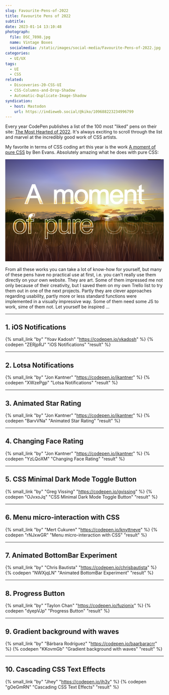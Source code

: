 ```yaml
---
slug: Favourite-Pens-of-2022
title: Favourite Pens of 2022
subtitle:
date: 2023-01-14 13:10:48
photograph:
  file: DSC_7898.jpg
  name: Vintage Boxes
  socialmedia: /static/images/social-media/Favourite-Pens-of-2022.jpg
categories:
  - UI/UX
tags:
  - UI
  - CSS
related:
  - Discoveries-20-CSS-UI
  - CSS-Columns-and-Drop-Shadow
  - Automatic-Duplicate-Image-Shadow
syndication:
  - host: Mastodon
    url: https://indieweb.social/@kiko/109688223234996799
---
```


Every year CodePen publishes a list of the 100 most "liked" pens on their site: [The Most Hearted of 2022](https://codepen.io/2022/popular/). It's always exciting to scroll through the list and marvel at the incredibly good work of CSS artists. 

My favorite in terms of CSS coding art this year is the work [A moment of pure CSS](https://codepen.io/ivorjetski/pen/yLjeqgb) by Ben Evans. Absolutely amazing what he does with pure CSS:

![Really ... no image involved!](Favourite-Pens-of-2022/a-moment-of-pure-css.png)

From all these works you can take a lot of know-how for yourself, but many of these pens have no practical use at first, i.e. you can't really use them directly on your own website. They are art. Some of them impressed me not only because of their creativity, but I saved them on my own Trello list to try them out in one of the next projects. Partly they are clever approaches regarding usability, partly more or less standard functions were implemented in a visually impressive way. Some of them need some JS to work, sime of them not. Let yourself be inspired ...

<!-- more -->

---

## 1. iOS Notifications 

{% small_link "by" "Yoav Kadosh" "https://codepen.io/ykadosh" %}
{% codepen "ZERjpRJ" "iOS Notifications" "result" %}

---

## 2. Lotsa Notifications

{% small_link "by" "Jon Kantner" "https://codepen.io/jkantner" %}
{% codepen "XWzePgp" "Lotsa Notifications" "result" %}

---

## 3. Animated Star Rating

{% small_link "by" "Jon Kantner" "https://codepen.io/jkantner" %}
{% codepen "BarvVNa" "Animated Star Rating" "result" %}

---

## 4. Changing Face Rating

{% small_link "by" "Jon Kantner" "https://codepen.io/jkantner" %}
{% codepen "YzLQoXM" "Changing Face Rating" "result" %}

---

## 5. CSS Minimal Dark Mode Toggle Button

{% small_link "by" "Greg Vissing" "https://codepen.io/gvissing" %}
{% codepen "OJvxoJq" "CSS Minimal Dark Mode Toggle Button" "result" %}

---

## 6. Menu micro-interaction with CSS

{% small_link "by" "Mert Cukuren" "https://codepen.io/knyttneve" %}
{% codepen "rNJxwGR" "Menu micro-interaction with CSS" "result" %}

---

## 7. Animated BottomBar Experiment

{% small_link "by" "Chris Bautista" "https://codepen.io/chrisbautista" %}
{% codepen "NWXjqLN" "Animated BottomBar Experiment" "result" %}

---

## 8. Progress Button

{% small_link "by" "Taylon Chan" "https://codepen.io/fuzionix" %}
{% codepen "dyepVJp" "Progress Button" "result" %}

---

## 9. Gradient background with waves

{% small_link "by" "Bárbara Rodríguez" "https://codepen.io/baarbaracrr" %}
{% codepen "KKovmGb" "Gradient background with waves" "result" %}

---

## 10. Cascading CSS Text Effects

{% small_link "by" "Jhey" "https://codepen.io/jh3y" %}
{% codepen "gOeGmRN" "Cascading CSS Text Effects" "result" %}
